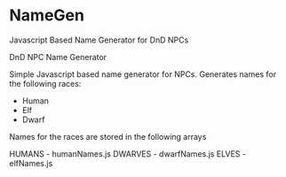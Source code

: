 # NameGen
Javascript Based Name Generator for DnD NPCs

DnD NPC Name Generator

Simple Javascript based name generator for NPCs.
Generates names for the following races:

- Human
- Elf
- Dwarf

Names for the races are stored in the following arrays

HUMANS - humanNames.js
DWARVES - dwarfNames.js
ELVES - elfNames.js
